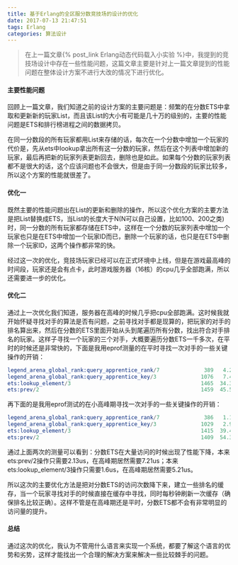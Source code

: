 ```yaml
---
title: 基于Erlang的全区服分数竞技场的设计的优化
date: 2017-07-13 21:47:51
tags: Erlang
categories: 算法设计
---
```

> 在上一篇文章{% post_link Erlang动态代码载入小实验 %}中，我提到的竞技场设计中存在一些性能问题，这篇文章主要是针对上一篇文章提到的性能问题在整体设计方案不进行大改的情况下进行优化。

#### 主要性能问题
回顾上一篇文章，我们知道之前的设计方案的主要问题是：频繁的在分数ETS中拿取和更新新的玩家List，而且该List的大小有可能是几十万的级别的，主要的性能问题是ETS和排行榜进程之间的数据拷贝。

在同一分数段的所有玩家都用List来存储的话，每次在一个分数中增加一个玩家的代价是，先从ets中lookup拿出所有这一分数的玩家，然后在这个列表中增加新的玩家，最后再把新的玩家列表更新回去，删除也是如此。如果每个分数的玩家列表都不是很大的话，这个应该问题也不会很大，但是由于同一分数段的玩家比较多，所以这个方案的性能就很差了。

#### 优化一
既然主要的性能问题出在List的更新和删除的操作，所以这个优化方案的主要方法是把List替换成ETS，当List的长度大于N(N可以自己设置，比如100、200之类)时，同一分数的所有玩家都存储在ETS中，这样在一个分数的玩家列表中增加一个玩家也只是在ETS中增加一个玩家ID而已，删除一个玩家的话，也只是在ETS中删除一个玩家ID，这两个操作都非常的快。

经过这一次的优化，竞技场玩家已经可以在正式环境中上线，但是在游戏最高峰的时间段，玩家还是会有点卡，此时游戏服务器（16核）的cpu几乎全部跑满，所以还需要进一步的优化。

#### 优化二
通过上一次优化我们知道，服务器在高峰的时候几乎把cpu全部跑满。这时候我就开始怀疑寻找对手的算法是否有问题，之前寻找对手都是现算的，把玩家的对手的排名算出来，然后在分数的ETS里面开始从头到尾遍历所有分数，找出符合对手排名的玩家。这样子寻找一个玩家的三个对手，大概要遍历分数ETS一千多次，在平时的时候还是非常快的，下面是我用eprof测量的在平时寻找一次对手的一些关键操作的开销：
``` erlang
legend_arena_global_rank:query_apprentice_rank/7              389   4.25   290  [      0.75]
legend_arena_global_rank:query_apprentice_key/3              1076   7.45   508  [      0.47]
ets:lookup_element/3                                         1465  34.31  2340  [      1.60]
ets:prev/2                                                   1459  45.52  3105  [      2.13]
```
再下面的是我用eprof测试的在小高峰期寻找一次对手的一些关键操作的开销：
``` erlang
legend_arena_global_rank:query_apprentice_rank/7              386   1.16    216  [      0.56]
legend_arena_global_rank:query_apprentice_key/3              1029   2.95    551  [      0.54]
ets:lookup_element/3                                         1415  39.47   7371  [      5.21]
ets:prev/2                                                   1409  54.38  10157  [      7.21]
```
通过上面两次的测量可以看到：分数ETS在大量访问的时候出现了性能下降，本来ets:prev/2操作只需要2.13us，在高峰期居然需要7.21us；本来ets:lookup_element/3操作只需要1.6us，在高峰期居然需要5.21us。

所以这次的主要优化方法是把对分数ETS的访问次数降下来，建立一些排名的缓存，当一个玩家寻找对手的时候直接在缓存中寻找，同时每秒钟刷新一次缓存（确保排名比较正确）。这样不管是在高峰期还是平时，分数ETS都不会有非常明显的访问量的提升。

#### 总结
通过这次的优化，我认为不管用什么语言来实现一个系统，都要了解这个语言的优势和劣势，这样才能找出一个合理的解决方案来解决一些比较棘手的问题。
